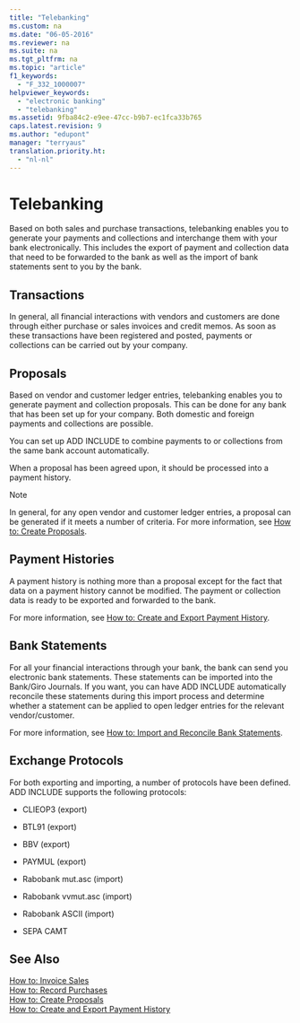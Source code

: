```yaml
---
title: "Telebanking"
ms.custom: na
ms.date: "06-05-2016"
ms.reviewer: na
ms.suite: na
ms.tgt_pltfrm: na
ms.topic: "article"
f1_keywords: 
  - "F_332_1000007"
helpviewer_keywords: 
  - "electronic banking"
  - "telebanking"
ms.assetid: 9fba84c2-e9ee-47cc-b9b7-ec1fca33b765
caps.latest.revision: 9
ms.author: "edupont"
manager: "terryaus"
translation.priority.ht: 
  - "nl-nl"
---
```

# Telebanking
Based on both sales and purchase transactions, telebanking enables you to generate your payments and collections and interchange them with your bank electronically. This includes the export of payment and collection data that need to be forwarded to the bank as well as the import of bank statements sent to you by the bank.  
  
## Transactions  
 In general, all financial interactions with vendors and customers are done through either purchase or sales invoices and credit memos. As soon as these transactions have been registered and posted, payments or collections can be carried out by your company.  
  
## Proposals  
 Based on vendor and customer ledger entries, telebanking enables you to generate payment and collection proposals. This can be done for any bank that has been set up for your company. Both domestic and foreign payments and collections are possible.  
  
 You can set up ADD INCLUDE<!--[!INCLUDE[navnow](../../ApplicationDesign/includes/navnow_md.md)]--> to combine payments to or collections from the same bank account automatically.  
  
 When a proposal has been agreed upon, it should be processed into a payment history.  
  
> [!NOTE]  
>  In general, for any open vendor and customer ledger entries, a proposal can be generated if it meets a number of criteria. For more information, see [How to: Create Proposals](../../LocalFunctionalityForMicrosoftDynamicsNav2016/Netherlands/how-to-create-proposals.md).  
  
## Payment Histories  
 A payment history is nothing more than a proposal except for the fact that data on a payment history cannot be modified. The payment or collection data is ready to be exported and forwarded to the bank.  
  
 For more information, see [How to: Create and Export Payment History](../../LocalFunctionalityForMicrosoftDynamicsNav2016/Netherlands/how-to-create-and-export-payment-history.md).  
  
## Bank Statements  
 For all your financial interactions through your bank, the bank can send you electronic bank statements. These statements can be imported into the Bank\/Giro Journals. If you want, you can have ADD INCLUDE<!--[!INCLUDE[navnow](../../ApplicationDesign/includes/navnow_md.md)]--> automatically reconcile these statements during this import process and determine whether a statement can be applied to open ledger entries for the relevant vendor\/customer.  
  
 For more information, see [How to: Import and Reconcile Bank Statements](../../LocalFunctionalityForMicrosoftDynamicsNav2016/Netherlands/how-to-import-and-reconcile-bank-statements.md).  
  
## Exchange Protocols  
 For both exporting and importing, a number of protocols have been defined. ADD INCLUDE<!--[!INCLUDE[navnow](../../ApplicationDesign/includes/navnow_md.md)]--> supports the following protocols:  
  
-   CLIEOP3 \(export\)  
  
-   BTL91 \(export\)  
  
-   BBV \(export\)  
  
-   PAYMUL \(export\)  
  
-   Rabobank mut.asc \(import\)  
  
-   Rabobank vvmut.asc \(import\)  
  
-   Rabobank ASCII \(import\)  
  
-   SEPA CAMT  
  
## See Also  
 [How to: Invoice Sales](../../Finance/how-to-invoice-sales.md)   
 [How to: Record Purchases](../../Finance/how-to-record-purchases.md)   
 [How to: Create Proposals](../../LocalFunctionalityForMicrosoftDynamicsNav2016/Netherlands/how-to-create-proposals.md)   
 [How to: Create and Export Payment History](../../LocalFunctionalityForMicrosoftDynamicsNav2016/Netherlands/how-to-create-and-export-payment-history.md)